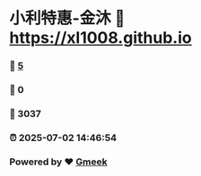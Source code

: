 # 小利特惠-金沐 :link: https://xl1008.github.io 
### :page_facing_up: [5](https://xl1008.github.io/tag.html) 
### :speech_balloon: 0 
### :hibiscus: 3037 
### :alarm_clock: 2025-07-02 14:46:54 
### Powered by :heart: [Gmeek](https://github.com/Meekdai/Gmeek)
